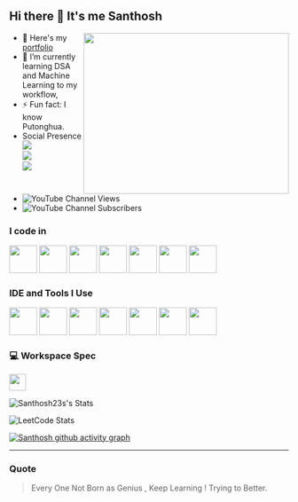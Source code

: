 ## Hi there 👋 It's me Santhosh

<img align="right" width="370" height="290" src="https://media.giphy.com/media/uB86ZyWQsnFSGYe2sA/giphy.gif?cid=ecf05e47z8k1o0cto9yuq52daj6j6lfn0m5cqi0rsdr9zs40&ep=v1_gifs_search&rid=giphy.gif&ct=g">

- 🔭 Here's my [portfolio](https://santhosh23s.github.io/web-demo/)                                                 
- 🌱 I’m currently learning  DSA and Machine Learning to my workflow,
- ⚡ Fun fact: I know Putonghua.
- Social Presence
<br /> [<img src="https://img.shields.io/badge/Twitter-1DA1F2?style=for-the-badge&logo=twitter&logoColor=white" />](https://x.com/Santhow_san) <br /> [<img src="https://img.shields.io/badge/LinkedIn-0077B5?style=for-the-badge&logo=linkedin&logoColor=white" />](https://www.linkedin.com/in/santhow/) <br/> [<img src="https://img.shields.io/badge/instagram-d62976?style=for-the-badge&logo=instagram&logoColor=white" />](https://www.instagram.com/codewith_san/)
- ![YouTube Channel Views](https://img.shields.io/youtube/channel/views/UCqBYUz4WpmJbAVRdPXKpZbQ)
- ![YouTube Channel Subscribers](https://img.shields.io/youtube/channel/subscribers/UCqBYUz4WpmJbAVRdPXKpZbQ)

### I code in
<img height="50" width="50" src="https://img.icons8.com/color/48/000000/python.png" /> <img height="50" width="50" src="https://img.icons8.com/color/48/000000/c-programming.png" /> <img height="50" width="50" src="https://img.icons8.com/color/48/000000/java-coffee-cup-logo.png" /> <img height="50" width="50" src="https://img.icons8.com/color/48/000000/html-5.png" /> <img height="50" width="50" src="https://img.icons8.com/color/48/000000/css3.png" /> <img height="50" width="50" src="https://img.icons8.com/color/48/000000/javascript.png"/> <img height="50" width="50" src="https://img.icons8.com/color/48/000000/mysql-logo.png"/>

### IDE and Tools I Use
<img height="50" width="50" src="https://img.icons8.com/color/48/000000/visual-studio-code-2019.png"/> <img height="50" width="50" src="https://img.icons8.com/color/48/000000/pycharm.png"/> <img height="50" width="50" src="https://img.icons8.com/color/50/000000/git.png"/> <img height="50" width="50" src="https://img.icons8.com/dusk/64/000000/anaconda.png"/> <img height="50" src="https://img.icons8.com/officel/480/null/java-eclipse.png"/> <img height="50" src="https://img.icons8.com/color/480/null/notion--v1.png" /> <img height="50" width="50" src="https://img.icons8.com/doodle/48/000000/adobe-photoshop.png"/> 


### 💻 Workspace Spec
<img height="30" src="https://img.shields.io/badge/Lenovo-IdeaPad_Gaming_3-ED1C24?style=for-the-badge&logo=lenovo&logoColor=white"/>

![Santhosh23s's Stats](https://github-readme-stats.vercel.app/api?username=Santhosh23s&theme=dark&show_icons=true&hide_border=false&count_private=false)

![LeetCode Stats](https://leetcard.jacoblin.cool/truedev-r?theme=dark&font=Marcellus&ext=heatmap)

[![Santhosh github activity graph](https://github-readme-activity-graph.vercel.app/graph?username=Santhosh23s&bg_color=140f12&color=f5f6fa&line=f5f6fa&point=4ed06e&area=true&hide_border=true)](https://github.com/ashutosh00710/github-readme-activity-graph)

---
### Quote
> Every One Not Born as Genius , Keep Learning !  Trying to Better.
